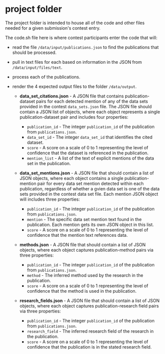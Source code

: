 # project folder

The project folder is intended to house all of the code and other files needed for a given submission's contest entry.

The code.sh file here is where contest participants enter the code that will:

- read the file `/data/input/publications.json` to find the publications that should be processed.
- pull in text files for each based on information in the JSON from `/data/input/files/text`.
- process each of the publications.
- render the 4 expected output files to the folder `/data/output`.

    - **data_set_citations.json** - A JSON file that contains publication-dataset pairs for each detected mention of any of the data sets provided in the contest `data_sets.json` file.  The JSON file should contain a JSON list of objects, where each object represents a single publication-dataset pair and includes four properties:

        - `publication_id` - The integer `publication_id` of the publication from `publications.json`.
        - `data_set_id` - The integer `data_set_id` that identifies the cited dataset.
        - `score` - A score on a scale of 0 to 1 representing the level of confidence that the dataset is referenced in the publication.
        - `mention_list` - A list of the text of explicit mentions of the data set in the publication.

    - **data_set_mentions.json** - A JSON file that should contain a list of JSON objects, where each object contains a single publication-mention pair for every data set mention detected within each publication, regardless of whether a gvien data set is one of the data sets provided in the contest data set file. Each mention JSON object will includes three properties:
    
        - `publication_id` - The integer `publication_id` of the publication from `publications.json`.
        - `mention` - The specific data set mention text found in the publication.  Each mention gets its own JSON object in this list.
        - `score` - A score on a scale of 0 to 1 representing the level of confidence that the mention text references data.

    - **methods.json** - A JSON file that should contain a list of JSON objects, where each object captures publication-method pairs via three properties:
    
        - `publication_id` - The integer `publication_id` of the publication from `publications.json`.
        - `method` - The inferred method used by the research in the publication.
        - `score` - A score on a scale of 0 to 1 representing the level of confidence that the method is used in the publication.

    - **research_fields.json** - A JSON file that should contain a list of JSON objects, where each object captures publication-research field pairs via three properties:

        - `publication_id` - The integer `publication_id` of the publication from `publications.json`.
        - `research_field` - The inferred research field of the research in the publication.
        - `score` - A score on a scale of 0 to 1 representing the level of confidence that the publication is in the stated research field.
